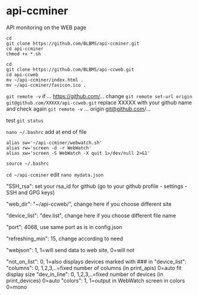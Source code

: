# api-ccminer
API monitoring on the WEB page

```
cd
git clone https://github.com/BLBMS/api-ccminer.git
cd api-ccminer
chmod +x *.sh
```

```
cd
git clone https://github.com/BLBMS/api-ccweb.git
cd api-ccweb
mv ~/api-ccminer/index.html .
mv ~/api-ccminer/favicon.ico .
```
`git remote -v`
if  ... https://github.com/...
change
`git remote set-url origin git@github.com/XXXXX/api-ccweb.git`
replace XXXXX with your github name and check again
`git remote -v`
... origin  git@github.com/...

test
`git status`


`nano ~/.bashrc`
add at end of file
```
alias sw='~/api-ccminer/webwatch.sh'
alias rw='screen -d -r WebWatch'
alias xw='screen -S WebWatch -X quit 1>/dev/null 2>&1'
```
`source ~/.bashrc`

`cd ~/api-ccminer`
edit
`nano mydata.json`

"SSH_rsa":
set your rsa_id for github
(go to your github profile - settings - SSH and GPG keys)

"web_dir": "~/api-ccweb/", change here if you choose different site

"device_list": "dev.list", change here if you choose different file name

"port": 4068, use same port as is in config.json

"refreshing_min": 15, change according to need

"webjson": 1, 1=will send data to web site, 0=will not

"not_on_list": 0, 1=also displays devices marked with ### in "device_list":
"columns": 0, 1,2,3,..=fixed number of columns (in print_apis) 0=auto fit display size
"dev_in_line": 0, 1,2,3,..=fixed number of devices (in print_devices) 0=auto
"colors": 1, 1=output in WebWatch screen in colors 0=mono
